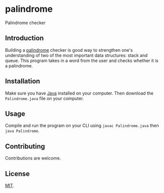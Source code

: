 # palindrome
Palindrome checker

## Introduction
Building a [palindrome](https://en.wikipedia.org/wiki/Palindrome) checker is good way to strengthen one's understanding of two of the most important data structures: stack and queue. This program takes in a word from the user and checks whether it is a palindrome.

## Installation
Make sure you have [Java](https://java.com/en/download/help/download_options.html) installed on your computer. Then download the ```Palindrome.java``` file on your computer.

## Usage
Compile and run the program on your CLI using ```javac Palindrome.java``` then ```java Palindrome```.

## Contributing
Contributions are welcome.

## License
[MIT](https://opensource.org/licenses/MIT).
